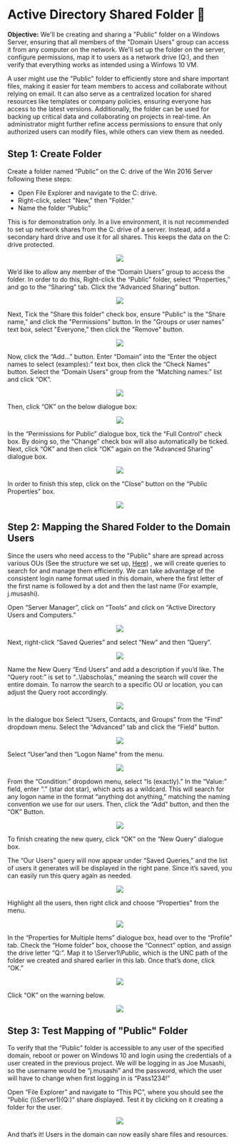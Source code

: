 # Active Directory Shared Folder 📁

**Objective:** We'll be creating and sharing a "Public" folder on a Windows Server, ensuring that all members of the "Domain Users" group can access it from any computer on the network. We'll set up the folder on the server, configure permissions, map it to users as a network drive (Q:), and then verify that everything works as intended using a Winfows 10 VM.

A user might use the "Public" folder to efficiently store and share important files, making it easier for team members to access and collaborate without relying on email. It can also serve as a centralized location for shared resources like templates or company policies, ensuring everyone has access to the latest versions. Additionally, the folder can be used for backing up critical data and collaborating on projects in real-time. An administrator might further refine access permissions to ensure that only authorized users can modify files, while others can view them as needed.

## Step 1: Create Folder

Create a folder named “Public” on the C: drive of the Win 2016 Server  following these steps:

- Open File Explorer and navigate to the C: drive.
- Right-click, select "New," then "Folder."
- Name the folder “Public”

This is for demonstration only. In a live environment, it is not recommended to set up network shares from the C: drive of a server. Instead, add a secondary hard drive and use it for all shares. This keeps the data on the C: drive protected.

<div align="center">
<img src="https://i.postimg.cc/RV89SC7M/0.png" >
</div>

We’d like to allow any member of the “Domain Users” group to access the folder. In order to do this, Right-click the “Public” folder, select “Properties,” and go to the “Sharing” tab. Click the “Advanced Sharing” button.

<div align="center">
<img src="https://i.postimg.cc/yNhzyFwd/1.png" >
</div>

Next, Tick the "Share this folder" check box, ensure "Public" is the "Share name," and click the "Permissions" button. In the "Groups or user names" text box, select "Everyone," then click the "Remove" button.

<div align="center">
    <img src="https://i.postimg.cc/HkymVGzb/2.png" >
</div>

Now, click the “Add…” button. Enter “Domain” into the “Enter the object names to select (examples):” text box, then click the “Check Names” button. Select the “Domain Users” group from the “Matching names:” list and click “OK”.

<div align="center">
    <img src="https://i.postimg.cc/hGRBmCZ6/3.png" >
</div>

Then, click “OK” on the below dialogue box:

<div align="center">
    <img src="https://i.postimg.cc/50xW7XVm/4.png" >
</div>

In the “Permissions for Public” dialogue box, tick the “Full Control” check box. By doing so, the “Change” check box will also automatically be ticked. Next, click “OK” and then click “OK” again on the “Advanced Sharing” dialogue box.

<div align="center">
    <img src="https://i.postimg.cc/fLBn6MWQ/5.png" >
</div>

In order to finish this step, click on the “Close” button on the “Public Properties” box.

<div align="center">
    <img src="https://i.postimg.cc/XqqSWtXG/6.png" >
</div>

## Step 2: Mapping the Shared Folder to the Domain Users

Since the users who need access to the "Public" share are spread across various OUs (See the structure we set up, <a href="https://github.com/cybersecfaizan/Active-Directory-Ecosystem/blob/main/1.%20Active%20Directory%20Users%20and%20Organizational%20Units%20Setup.MD/" target="_blank">Here</a>)
, we will create queries to search for and manage them efficiently. We can take advantage of the consistent login name format used in this domain, where the first letter of the first name is followed by a dot and then the last name (For example, j.musashi).

Open “Server Manager”, click on “Tools” and click on “Active Directory Users and Computers.”

<div align="center">
    <img src="https://i.postimg.cc/GhZw07Rt/7.png" >
</div>

Next, right-click “Saved Queries” and select “New” and then ”Query”.

<div align="center">
    <img src="https://i.postimg.cc/5yrc2pFP/8.png" >
</div>

Name the New Query “End Users” and add a description if you’d like. The “Query root:” is set to “..\labscholas,” meaning the search will cover the entire domain. To narrow the search to a specific OU or location, you can adjust the Query root accordingly.

<div align="center">
    <img src="https://i.postimg.cc/xjpV5jFK/9.png" >
</div>

In the dialogue box Select “Users, Contacts, and Groups” from the “Find” dropdown menu. Select the “Advanced” tab and click the “Field” button.

<div align="center">
    <img src="https://i.postimg.cc/DyWkMVtR/10.png" >
</div>

Select “User”and then ”Logon Name” from the menu.

<div align="center">
    <img src="https://i.postimg.cc/bvh7rZsj/11.png" >
</div>

From the “Condition:” dropdown menu, select “Is (exactly).” In the “Value:” field, enter “.” (star dot star), which acts as a wildcard. This will search for any logon name in the format “anything dot anything,” matching the naming convention we use for our users. Then, click the “Add” button, and then the “OK” Button.

<div align="center">
    <img src="https://i.postimg.cc/dVrMJ2QB/12.png" >
</div>

To finish creating the new query, click “OK” on the “New Query” dialogue box.

The “Our Users” query will now appear under “Saved Queries,” and the list of users it generates will be displayed in the right pane. Since it’s saved, you can easily run this query again as needed.

<div align="center">
    <img src="https://i.postimg.cc/MGmhQzQf/13.png" >
</div>

Highlight all the users, then right click and choose “Properties” from the menu.

<div align="center">
    <img src="https://i.postimg.cc/G236P6F7/14.png" >
</div>

In the “Properties for Multiple Items” dialogue box, head over to the “Profile” tab. Check the “Home folder” box, choose the “Connect” option, and assign the drive letter “Q:”. Map it to \\Server1\Public, which is the UNC path of the folder we created and shared earlier in this lab. Once that’s done, click “OK.”

<div align="center">
    <img src="https://i.postimg.cc/Y9XZd88p/15.png" >
</div>

Click “OK” on the warning below.

<div align="center">
    <img src="https://i.postimg.cc/MHv4NRr1/16.png" >
</div>

## Step 3: Test Mapping of "Public" Folder

To verify that the “Public” folder is accessible to any user of the specified domain, reboot or power on Windows 10 and login using the credentials of a user created in the previous project. We will be logging in as Joe Musashi, so the username would be “j.musashi” and the password, which the user will have to change when first logging in is “Pass1234!”

Open “File Explorer” and navigate to “This PC”, where you should see the “Public (\\\Server1)(Q:)” share displayed. Test it by clicking on it creating a folder for the user.

<div align="center">
    <img src="https://i.postimg.cc/1X2TQtL2/17.png" >
</div>

And that’s it! Users in the domain can now easily share files and resources.
